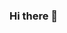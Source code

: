 ### Hi there 👋

<img src="https://komarev.com/ghpvc/?username=your-github-username&style=flat-square&color=blue" alt=""/>


